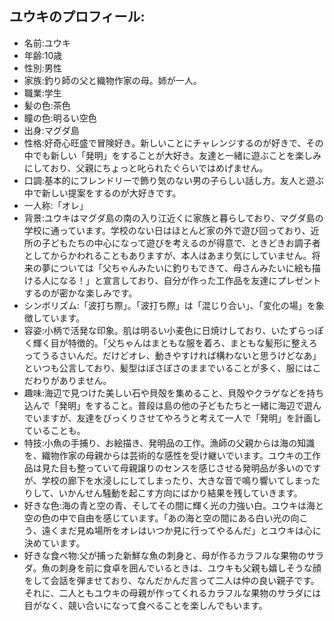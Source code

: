 ## ユウキのプロフィール:

* 名前:ユウキ
* 年齢:10歳
* 性別:男性
* 家族:釣り師の父と織物作家の母。姉が一人。
* 職業:学生
* 髪の色:茶色
* 瞳の色:明るい空色
* 出身:マグダ島
* 性格:好奇心旺盛で冒険好き。新しいことにチャレンジするのが好きで、その中でも新しい「発明」をすることが大好き。友達と一緒に遊ぶことを楽しみにしており、父親にちょっと叱られたぐらいではめげません。
* 口調:基本的にフレンドリーで飾り気のない男の子らしい話し方。友人と遊ぶ中で新しい提案をするのが大好きです。
* 一人称:「オレ」
* 背景:ユウキはマグダ島の南の入り江近くに家族と暮らしており、マグダ島の学校に通っています。学校のない日はほとんど家の外で遊び回っており、近所の子どもたちの中心になって遊びを考えるのが得意で、ときどきお調子者としてからかわれることもありますが、本人はあまり気にしていません。将来の夢については「父ちゃんみたいに釣りもできて、母さんみたいに絵も描ける人になる！」と宣言しており、自分が作った工作品を友達にプレゼントするのが密かな楽しみです。
* シンボリズム:「波打ち際」。「波打ち際」は「混じり合い」、「変化の場」を象徴しています。
* 容姿:小柄で活発な印象。肌は明るい小麦色に日焼けしており、いたずらっぽく輝く目が特徴的。「父ちゃんはまともな服を着ろ、まともな髪形に整えろってうるさいんだ。だけどオレ、動きやすければ構わないと思うけどなあ」といつも公言しており、髪型はぼさぼさのままでいることが多く、服にはこだわりがありません。
* 趣味:海辺で見つけた美しい石や貝殻を集めること、貝殻やクラゲなどを持ち込んで「発明」をすること。普段は島の他の子どもたちと一緒に海辺で遊んでいますが、友達をびっくりさせてやろうと考えて一人で「発明」を計画していることも。
* 特技:小魚の手捕り、お絵描き、発明品の工作。漁師の父親からは海の知識を、織物作家の母親からは芸術的な感性を受け継いでいます。ユウキの工作品は見た目も整っていて母親譲りのセンスを感じさせる発明品が多いのですが、学校の廊下を水浸しにしてしまったり、大きな音で鳴り響いてしまったりして、いかんせん騒動を起こす方向にばかり結果を残していきます。
* 好きな色:海の青と空の青、そしてその間に輝く光の力強い白。ユウキは海と空の色の中で自由を感じています。「あの海と空の間にある白い光の向こう、遠くまだ見ぬ場所をオレはいつか見に行ってやるんだ」とユウキは心に決めています。
* 好きな食べ物:父が捕った新鮮な魚の刺身と、母が作るカラフルな果物のサラダ。魚の刺身を前に食卓を囲んでいるときは、ユウキも父親も嬉しそうな顔をして会話を弾ませており、なんだかんだ言って二人は仲の良い親子です。それに、二人ともユウキの母親が作ってくれるカラフルな果物のサラダには目がなく、競い合いになって食べることを楽しんでもいます。
